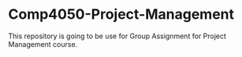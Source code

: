 # Comp4050-Project-Management
This repository is going to be use for Group Assignment for Project Management course.
